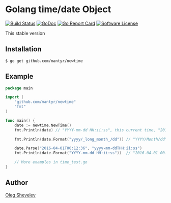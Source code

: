 # Golang time/date Object

[![Build Status](https://travis-ci.org/mantyr/newtime.svg?branch=master)][build_status] 
[![GoDoc](https://godoc.org/github.com/mantyr/newtime?status.png)][godoc] 
[![Go Report Card](https://goreportcard.com/badge/github.com/mantyr/newtime?v=2)][goreport] 
[![Software License](https://img.shields.io/badge/license-MIT-brightgreen.svg)](LICENSE.md)

This stable version

## Installation

    $ go get github.com/mantyr/newtime

## Example

```GO
package main

import (
    "github.com/mantyr/newtime"
    "fmt"
)

func main() {
    date := newtime.NewTime()
    fmt.Println(date) // "YYYY-mm-dd HH:ii:ss", this current time, "2016-04-01 04:06:36"

    fmt.Println(date.Format("yyyy/_long_month_/dd")) // "YYYY/Month/dd", example "2016/April/01"

    date.Parse("2016-04-01T00:12:36", "yyyy-mm-ddTHH:ii:ss")
    fmt.Println(date.Format("YYYY-mm-dd HH:ii:ss"))  // "2016-04-01 00:12:36"

    // More examples in time_test.go
}
```

## Author

[Oleg Shevelev][mantyr]

[mantyr]: https://github.com/mantyr


[build_status]: https://travis-ci.org/mantyr/newtime
[godoc]:        http://godoc.org/github.com/mantyr/newtime
[goreport]:     https://goreportcard.com/report/github.com/mantyr/newtime

